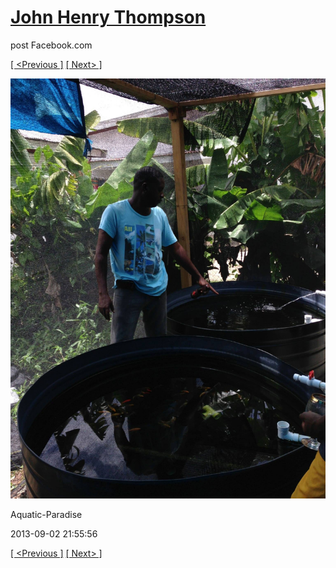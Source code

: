 # [John Henry Thompson](../README.md)
post Facebook.com

[[ <Previous ]](2013-09-02-5.md) [[ Next> ]](2013-09-02-7.md)

[![](../media/2013-09-02/Aquatic-Paradise-5.jpg)](../README.md)

Aquatic-Paradise

2013-09-02 21:55:56

[[ <Previous ]](2013-09-02-5.md) [[ Next> ]](2013-09-02-7.md)